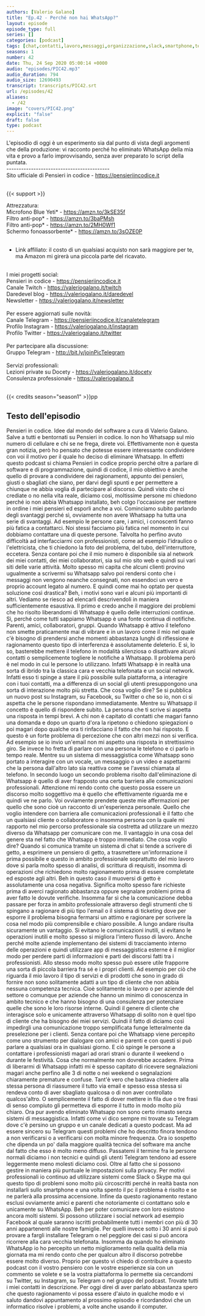 ```yaml
---
authors: [Valerio Galano]
title: "Ep.42 - Perché non hai WhatsApp?"
layout: episode
episode_type: full
series: []
categories: [podcast]
tags: [chat,contatti,lavoro,messaggi,organizzazione,slack,smartphone,telegram,whatsapp]
seasons: 1
number: 42
date: Thu, 24 Sep 2020 05:00:14 +0000
audio: "episodes/PIC42.mp3"
audio_duration: 794
audio_size: 12690493
transcript: transcripts/PIC42.srt
url: /episodes/42
aliases: 
  - /42
image: "covers/PIC42.png"
explicit: "false"
draft: false
type: podcast
---
```

L'episodio di oggi è un esperimento sia dal punto di vista degli argomenti che della produzione: vi racconto perché ho eliminato WhatsApp della mia vita e provo a farlo improvvisando, senza aver preparato lo script della puntata.<br />
------------------------------------------<br />
Sito ufficiale di Pensieri in codice - <a href="https://pensieriincodice.it" rel="noopener">https://pensieriincodice.it</a> <br />
<br />


{{< support >}}

Attrezzatura:<br />
Microfono Blue Yeti* - <a href="https://amzn.to/3kSE35f" rel="noopener">https://amzn.to/3kSE35f</a>  <br />
Filtro anti-pop* - <a href="https://amzn.to/3baPMsh" rel="noopener">https://amzn.to/3baPMsh</a>  <br />
Filtro anti-pop* - <a href="https://amzn.to/2MH0Wf1" rel="noopener">https://amzn.to/2MH0Wf1</a>  <br />
Schermo fonoassorbente* - <a href="https://amzn.to/3sOZE0P" rel="noopener">https://amzn.to/3sOZE0P</a>  <br />
<br />
* Link affiliato: il costo di un qualsiasi acquisto non sarà maggiore per te, ma Amazon mi girerà una piccola parte del ricavato. <br />
<br />
I miei progetti social:<br />
Pensieri in codice - <a href="https://pensieriincodice.it" rel="noopener">https://pensieriincodice.it</a> <br />
Canale Twitch - <a href="https://valeriogalano.it/twitch" rel="noopener">https://valeriogalano.it/twitch</a> <br />
Daredevel blog - <a href="https://valeriogalano.it/daredevel" rel="noopener">https://valeriogalano.it/daredevel</a> <br />
Newsletter - <a href="https://valeriogalano.it/newsletter" rel="noopener">https://valeriogalano.it/newsletter</a> <br />
<br />
Per essere aggiornati sulle novità:<br />
Canale Telegram - <a href="https://pensieriincodice.it/canaletelegram" rel="noopener">https://pensieriincodice.it/canaletelegram</a> <br />
Profilo Instagram - <a href="https://valeriogalano.it/instagram" rel="noopener">https://valeriogalano.it/instagram</a> <br />
Profilo Twitter - <a href="https://valeriogalano.it/twitter" rel="noopener">https://valeriogalano.it/twitter</a> <br />
<br />
Per partecipare alla discussione:<br />
Gruppo Telegram - <a href="http://bit.ly/joinPicTelegram" rel="noopener">http://bit.ly/joinPicTelegram</a> <br />
<br />
Servizi professionali:<br />
Lezioni private su Docety - <a href="https://valeriogalano.it/docety" rel="noopener">https://valeriogalano.it/docety</a> <br />
Consulenza professionale - <a href="https://valeriogalano.it" rel="noopener">https://valeriogalano.it</a> <br />
<br />


{{< credits season="season1" >}}pp

<!-- more -->

## Testo dell'episodio

Pensieri in codice. Idee dal mondo del software a cura di Valerio Galano.
Salve a tutti e bentornati su Pensieri in codice. Io non ho Whatsapp sul mio numero di cellulare e
chi se ne frega, direte voi. Effettivamente non è questa gran notizia, però ho pensato che potesse
essere interessante condividere con voi il motivo per il quale ho deciso di eliminare Whatsapp. In
effetti questo podcast si chiama Pensieri in codice proprio perché oltre a parlare di software e di
programmazione, quindi di codice, il mio obiettivo è anche quello di provare a condividere dei
ragionamenti, appunto dei pensieri, giusti o sbagliati che siano, per darvi degli spunti e
per permettere a chiunque ne abbia voglia di partecipare al discorso. Quindi visto che ci
crediate o no nella vita reale, diciamo così, moltissime persone mi chiedono perché io non
abbia Whatsapp installato, beh colgo l'occasione per mettere in ordine i miei pensieri ed esporli
anche a voi. Cominciamo subito parlando degli svantaggi perché sì, ovviamente non avere Whatsapp
ha tutta una serie di svantaggi. Ad esempio le persone care, i amici, i conoscenti fanno più
fatica a contattarci. Noi stessi facciamo più fatica nel momento in cui dobbiamo contattare
una di queste persone. Talvolta ho perfino avuto difficoltà ad interfacciarmi con professionisti,
come ad esempio l'idraulico o l'elettricista, che ti chiedono la foto del problema, del tubo,
dell'interruttore, eccetera. Senza contare poi che il mio numero è disponibile sia al network dei
miei contatti, dei miei collaboratori, sia sul mio sito web e quindi sui vari siti delle varie
attività. Molto spesso mi capita che alcuni clienti provino ugualmente a scrivermi su Whatsapp salvo
poi rendersi conto che i messaggi non vengono neanche consegnati, non essendoci un vero e
proprio account legato al numero. E quindi come mai ho optato per questa soluzione così drastica?
Beh, i motivi sono vari e alcuni più importanti di altri. Vediamo se riesco ad elencarli descrivendoli
in maniera sufficientemente esaustiva. Il primo e credo anche il maggiore dei problemi che ho
risolto liberandomi di Whatsapp è quello delle interruzioni continue. Sì, perché come tutti
sappiamo Whatsapp è una fonte continua di notifiche. Parenti, amici, collaboratori, gruppi.
Quando Whatsapp è attivo il telefono non smette praticamente mai di vibrare e in un lavoro come
il mio nel quale c'è bisogno di prendersi anche momenti abbastanza lunghi di riflessione e
ragionamento questo tipo di interferenza è assolutamente deleterio. E sì, lo so, basterebbe
mettere il telefono in modalità silenziosa o disattivare alcuni contatti o semplicemente
togliere le notifiche a Whatsapp. Il problema però è nel modo in cui le persone lo utilizzano.
Infatti Whatsapp è in realtà una sorta di ibrido tra la classica cara e vecchia telefonata e un
social network. Infatti esso ti spinge a stare il più possibile sulla piattaforma, a interagire con
i tuoi contatti, ma a differenza di un social gli utenti presuppongono una sorta di interazione
molto più stretta. Che cosa voglio dire? Se si pubblica un nuovo post su Instagram, su Facebook,
su Twitter o che so io, non ci si aspetta che le persone rispondano immediatamente. Mentre su
Whatsapp il concetto è quello di rispondere subito. La persona che ti scrive si aspetta
una risposta in tempi brevi. A chi non è capitato di contatti che magari fanno una domanda e dopo un
quarto d'ora la ripetono o chiedono spiegazioni o poi magari dopo qualche ora ti rinfacciano il
fatto che non hai risposto. E questo è un forte problema di percezione che con altri mezzi non
si verifica. Ad esempio se io invio un'email non mi aspetto una risposta in strettissimo giro. Se
invece ho fretta di parlare con una persona le telefono e ci parlo in tempo reale. Mentre su un
sistema di messaggistica come Whatsapp sono portato a interagire con un vocale, un messaggio o un video
e aspettarmi che la persona dall'altro lato sia reattiva come se l'avessi chiamata al telefono.
In secondo luogo un secondo problema risolto dall'eliminazione di Whatsapp è quello di aver
frapposto una certa barriera alle comunicazioni professionali. Attenzione mi rendo conto che
questo possa essere un discorso molto soggettivo ma è quello che effettivamente riguarda me e quindi
ve ne parlo. Voi ovviamente prendete queste mie affermazioni per quello che sono cioè un racconto
di un'esperienza personale. Quello che voglio intendere con barriera alle comunicazioni
professionali è il fatto che un qualsiasi cliente o collaboratore o insomma persona con la quale mi
rapporto nel mio percorso professionale sia costretta ad utilizzare un mezzo diverso da
Whatsapp per comunicare con me. Il vantaggio in una cosa del genere sta nel fatto che Whatsapp è
troppo immediato. Che cosa voglio dire? Quando si comunica tramite un sistema di chat si tende
a scrivere di getto, a esprimere un pensiero di getto, a trasmettere un'informazione il prima
possibile e questo in ambito professionale soprattutto del mio lavoro dove si parla molto
spesso di analisi, di scrittura di requisiti, insomma di operazioni che richiedono molto
ragionamento prima di essere completate ed esposte agli altri. Beh in questo caso il muoversi di
getto è assolutamente una cosa negativa. Significa molto spesso fare richieste prima di averci
ragionato abbastanza oppure segnalare problemi prima di aver fatto le dovute verifiche. Insomma
far sì che la comunicazione debba passare per forza in ambito professionale attraverso degli
strumenti che ti spingano a ragionare di più tipo l'email o il sistema di ticketing dove per esporre
il problema bisogna fermarsi un attimo e ragionare per scrivere la cosa nel modo più comprensibile
e chiaro possibile. A lungo andare risulta sicuramente un vantaggio. Si evitano le
comunicazioni inutili, si evitano le operazioni inutili e molto spesso si migliora l'intero
flusso di lavoro. Anche perché molte aziende implementano dei sistemi di tracciamento interno
delle operazioni e quindi utilizzare app di messaggistica esterne è il miglior modo per
perdere parti di informazioni e parti dei discorsi fatti tra i professionisti. Allo stesso modo molto
spesso può essere utile frapporre una sorta di piccola barriera fra sé e i propri clienti. Ad
esempio per ciò che riguarda il mio lavoro il tipo di servizi e di prodotti che sono in grado
di fornire non sono solitamente adatti a un tipo di cliente che non abbia nessuna competenza
tecnica. Cioè solitamente io lavoro o per aziende del settore o comunque per aziende
che hanno un minimo di conoscenza in ambito tecnico e che hanno bisogno di una consulenza
per potenziare quelle che sono le loro risorse interne. Quindi il genere di cliente che
interagisce solo e unicamente attraverso Whatsapp di solito non è quel tipo di cliente che ha
bisogno dei miei servizi. Quindi il fatto di diciamo così impedirgli una comunicazione
troppo semplificata funge letteralmente da preselezione per i clienti. Senza contare
poi che Whatsapp viene percepito come uno strumento per dialogare con amici e parenti
e con questi si può parlare a qualsiasi ora in qualsiasi giorno. E ciò spinge le persone a
contattare i professionisti magari ad orari strani o durante il weekend o durante le festività. Cosa
che normalmente non dovrebbe accadere. Prima di liberarmi di Whatsapp infatti mi è spesso
capitato di ricevere segnalazioni magari anche perfino alle 3 di notte o nei weekend o
segnalazioni chiaramente premature e confuse. Tant'è vero che bastava chiedere alla stessa
persona di riassumere il tutto via email e spesso essa stessa si rendeva conto di aver
sbagliato qualcosa o di non aver controllato qualcos'altro. O semplicemente il fatto di
dover mettere in fila due o tre frasi di senso compiuto gli permetteva di esporre il tutto in
modo molto più chiaro. Ora pur avendo eliminato Whatsapp non sono certo rimasto senza sistemi di
messaggistica. Infatti come vi dico sempre mi trovate su Telegram dove c'è persino un gruppo
e un canale dedicati a questo podcast. Ma ad essere sincero su Telegram questi problemi che
ho descritto finora tendono a non verificarsi o a verificarsi con molta minore frequenza. Ora
io sospetto che dipenda un po' dalla maggiore qualità tecnica del software ma anche dal
fatto che esso è molto meno diffuso. Passatemi il termine fra le persone normali diciamo i non
tecnici e quindi gli utenti Telegram tendono ad essere leggermente meno molesti diciamo così.
Oltre al fatto che si possono gestire in maniera più puntuale le impostazioni sulla privacy. Per
motivi professionali io continuo ad utilizzare sistemi come Slack o Skype ma qui questo tipo di
problemi sono molto più circoscritti perché in realtà basta non installarli sullo smartphone e
una volta spento il pc il problema è risolto e se ne parlerà alla prossima accensione.
Infine da questo ragionamento restano esclusi ovviamente amici e parenti che notoriamente ci
contattano solo e unicamente su WhatsApp. Beh per poter comunicare con loro esistono ancora molti
sistemi. Si possono utilizzare i social network ad esempio Facebook al quale saranno iscritti
probabilmente tutti i membri con più di 30 anni appartenenti alle nostre famiglie. Per quelli
invece sotto i 30 anni si può provare a fargli installare Telegram o nel peggiore dei casi si
può ancora ricorrere alla cara vecchia telefonata. Insomma da quando ho eliminato WhatsApp io ho
percepito un netto miglioramento nella qualità della mia giornata ma mi rendo conto che per
qualcun altro il discorso potrebbe essere molto diverso. Proprio per questo vi chiedo di contribuire
a questo podcast con il vostro pensiero con le vostre esperienze sia con un commento se
volete e se la vostra piattaforma lo permette sia cercandomi su Twitter, su Instagram, su Telegram
o nel gruppo del podcast. Trovate tutti i miei contatti in descrizione. Per oggi direi di aver
parlato abbastanza spero che questo ragionamento vi possa essere d'aiuto in qualche modo e vi
saluto dandovi appuntamento al prossimo episodio e ricordandovi che un informatico risolve i
problemi, a volte anche usando il computer.

